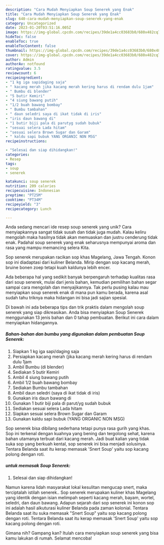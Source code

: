 ```yaml
---
description: "Cara Mudah Menyiapkan Soup Senerek yang Enak"
title: "Cara Mudah Menyiapkan Soup Senerek yang Enak"
slug: 640-cara-mudah-menyiapkan-soup-senerek-yang-enak
category: Uncategorized
date: 2023-01-20T03:51:16.005Z
image: https://img-global.cpcdn.com/recipes/39de1a4cc03683b0/680x482cq70/soup-senerek-foto-resep-utama.jpg
hideToc: false
enableToc: true
enableTocContent: false
thumbnail: https://img-global.cpcdn.com/recipes/39de1a4cc03683b0/680x482cq70/soup-senerek-foto-resep-utama.jpg
cover: https://img-global.cpcdn.com/recipes/39de1a4cc03683b0/680x482cq70/soup-senerek-foto-resep-utama.jpg
author: Admin
authorAv: notfound
ratingvalue: 3.5
reviewcount: 6
recipeingredient:
- "1 kg iga sapidaging saja"
- " kacang merah jika kacang merah kering harus di rendam dulu 1jam"
- " Bumbu di blender"
- "5 butir Kemiri"
- "4 siung bawang putih"
- "1/2 buah bawang bombay"
- " Bumbu tambahan"
- " daun seledri saya di ikat tidak di iris"
- "iris daun bawang di"
- "1 butir biji pala di parutyg sudah bubuk"
- "sesuai selera Lada hitam"
- "sesuai selera Brown Sugar dan Garam"
- " kaldu sapi bubuk YANG ORGANIC NON MSG"
recipeinstructions:

- "Selesai dan siap dihidangkan!"
categories:
- Resep
tags:
- soup
- senerek

katakunci: soup senerek 
nutrition: 209 calories
recipecuisine: Indonesian
preptime: "PT25M"
cooktime: "PT34M"
recipeyield: "3"
recipecategory: Lunch

---
```





Anda sedang mencari ide resep soup senerek yang unik? Cara menyiapkannya sangat tidak susah dan tidak juga mudah. Kalau keliru mengolah maka hasilnya tidak akan memuaskan dan justru cenderung tidak enak. Padahal soup senerek yang enak seharusnya mempunyai aroma dan rasa yang mampu memancing selera Kita.





Sop senerek merupakan racikan sop khas Magelang, Jawa Tengah. Konon sop ini diadaptasi dari kuliner Belanda. Mirip dengan sop kacang merah, bruine bonen zoep tetapi kuah kaldunya lebih encer.

Ada beberapa hal yang sedikit banyak berpengaruh terhadap kualitas rasa dari soup senerek, mulai dari jenis bahan, kemudian pemilihan bahan segar sampai cara mengolah dan menyajikannya. Tak perlu pusing kalau mau menyiapkan soup senerek enak di mana pun kamu berada, karena asal sudah tahu triknya maka hidangan ini bisa jadi sajian spesial.






Di bawah ini ada beberapa tips dan trik praktis dalam mengolah soup senerek yang siap dikreasikan. Anda bisa menyiapkan Soup Senerek menggunakan 13 jenis bahan dan 0 tahap pembuatan. Berikut ini cara dalam menyiapkan hidangannya.

<!--inarticleads1-->

##### Bahan-bahan dan bumbu yang digunakan dalam pembuatan Soup Senerek:

1. Siapkan 1 kg iga sapi/daging saja
1. Persiapkan  kacang merah (jika kacang merah kering harus di rendam dulu 1jam
1. Ambil  Bumbu (di blender)
1. Sediakan 5 butir Kemiri
1. Ambil 4 siung bawang putih
1. Ambil 1/2 buah bawang bombay
1. Sediakan  Bumbu tambahan
1. Ambil  daun seledri (saya di ikat tidak di iris)
1. Gunakan iris daun bawang di
1. Gunakan 1 butir biji pala di parut/yg sudah bubuk
1. Sediakan sesuai selera Lada hitam
1. Siapkan sesuai selera Brown Sugar dan Garam
1. Gunakan  kaldu sapi bubuk (YANG ORGANIC NON MSG)


Sop senerek bisa dibilang sederhana tetapi punya rasa gurih yang khas. Sop ini terkenal dengan kuahnya yang bening dan tergolong sehat, karena bahan utamanya terbuat dari kacang merah. Jadi buat kalian yang tidak suka sop yang berkuah kental, sop senerek ini bisa menjadi solusinya. Tentara Belanda saat itu kerap memasak &#39;Snert Soup&#39; yaitu sop kacang polong dengan roti. 

<!--inarticleads2-->

#####  untuk memasak Soup Senerek:


1. Selesai dan siap dihidangkan!

Namun karena lidah masyarakat lokal kesulitan mengucap snert, maka terciptalah istilah senerek.. Sop senerek merupakan kuliner khas Magelang yang identik dengan isian melimpah seperti kacang merah, bayam, wortel, seledri, dan daun bawang. Adapun sejarah dari sop senerek ini konon sop ini adalah hasil alkuturasi kuliner Belanda pada zaman kolonial. Tentara Belanda saat itu suka memasak &#34;Snert Soup&#34; yaitu sop kacang polong dengan roti. Tentara Belanda saat itu kerap memasak &#39;Snert Soup&#39; yaitu sop kacang polong dengan roti. 

Gimana nih? Gampang kan? Itulah cara menyiapkan soup senerek yang bisa kamu lakukan di rumah. Selamat mencoba!
